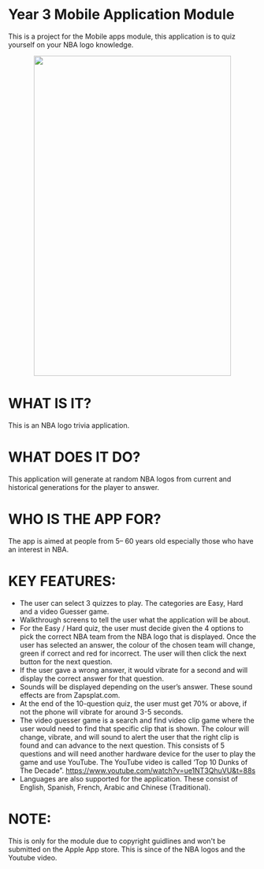 # Year 3 Mobile Application Module

This is a project for the Mobile apps module, this application is to quiz yourself on your NBA logo knowledge. 

<p align="center">
  <img src="https://user-images.githubusercontent.com/60824509/170689569-2b2910c3-bd7b-41ac-a35c-9233cab73e37.png" width="400" height="650" />
</p>

# WHAT IS IT?
This is an NBA logo trivia application.

# WHAT DOES IT DO?
This application will generate at random NBA logos from current and historical generations for the player to answer.

# WHO IS THE APP FOR?
The app is aimed at people from 5– 60 years old especially those who have an interest in NBA.

# KEY FEATURES:
- The user can select 3 quizzes to play. The categories are Easy, Hard and a video Guesser game.
- Walkthrough screens to tell the user what the application will be about.
- For the Easy / Hard quiz, the user must decide given the 4 options to pick the correct NBA team from the NBA logo that is displayed. Once the user has selected an answer, the colour of the chosen team will change, green if correct and red for incorrect. The user will then click the next button for the next question.
- If the user gave a wrong answer, it would vibrate for a second and will display the correct answer for that question.
- Sounds will be displayed depending on the user’s answer. These sound effects are from Zapsplat.com.
- At the end of the 10-question quiz, the user must get 70% or above, if not the phone will vibrate for around 3-5 seconds.
- The video guesser game is a search and find video clip game where the user would need to find that specific clip that is shown. The colour will change, vibrate, and will sound to alert the user that the right clip is found and can advance to the next question. This consists of 5 questions and will need another hardware device for the user to play the game and use YouTube. The YouTube video is called ‘Top 10 Dunks of The Decade”. https://www.youtube.com/watch?v=ue1NT3QhuVU&t=88s
- Languages are also supported for the application. These consist of English, Spanish, French, Arabic and Chinese (Traditional).

# NOTE:
This is only for the module due to copyright guidlines and won't be submitted on the Apple App store. This is since of the NBA logos and the Youtube video. 
